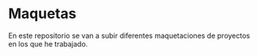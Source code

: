 # Maquetas
En este repositorio se van a subir diferentes maquetaciones de proyectos en los que he trabajado.
